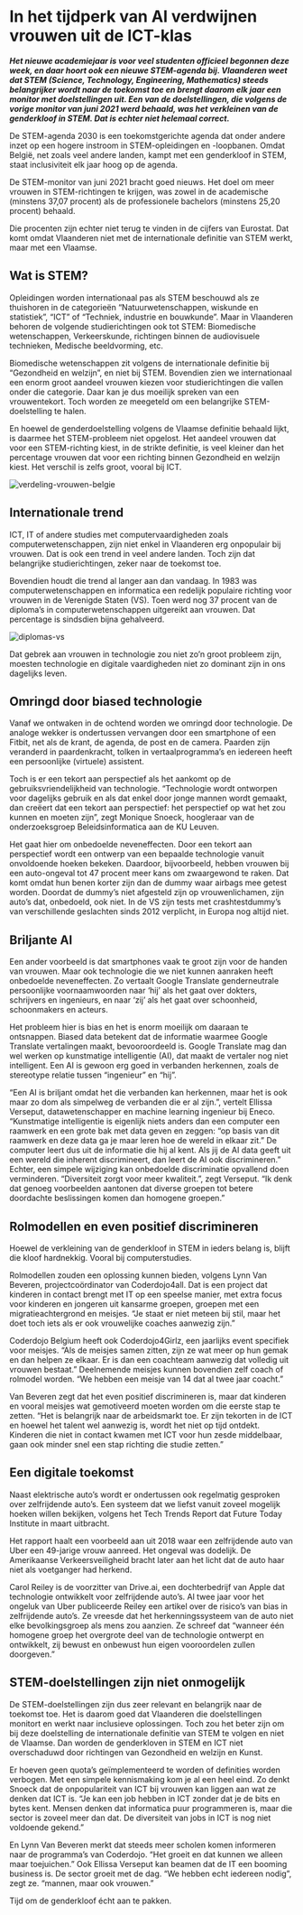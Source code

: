 # In het tijdperk van AI verdwijnen vrouwen uit de ICT-klas

***Het nieuwe academiejaar is voor veel studenten officieel begonnen deze week, en daar hoort ook een nieuwe STEM-agenda bij. Vlaanderen weet dat STEM (Science, Technology, Engineering, Mathematics) steeds belangrijker wordt naar de toekomst toe en brengt daarom elk jaar een monitor met doelstellingen uit. Een van de doelstellingen, die volgens de vorige monitor van juni 2021 werd behaald, was het verkleinen van de genderkloof in STEM. Dat is echter niet helemaal correct.***

De STEM-agenda 2030 is een toekomstgerichte agenda dat onder andere inzet op een hogere instroom in STEM-opleidingen en -loopbanen. Omdat België, net zoals veel andere landen, kampt met een genderkloof in STEM, staat inclusiviteit elk jaar hoog op de agenda.

De STEM-monitor van juni 2021 bracht goed nieuws. Het doel om meer vrouwen in STEM-richtingen te krijgen, was zowel in de academische (minstens 37,07 procent) als de professionele bachelors (minstens 25,20 procent) behaald.

Die procenten zijn echter niet terug te vinden in de cijfers van Eurostat. Dat komt omdat Vlaanderen niet met de internationale definitie van STEM werkt, maar met een Vlaamse.

## Wat is STEM?

Opleidingen worden internationaal pas als STEM beschouwd als ze thuishoren in de categorieën “Natuurwetenschappen, wiskunde en statistiek”, “ICT” of “Techniek, industrie en bouwkunde”. Maar in Vlaanderen behoren de volgende studierichtingen ook tot STEM: Biomedische wetenschappen, Verkeerskunde, richtingen binnen de audiovisuele technieken, Medische beeldvorming, etc.

Biomedische wetenschappen zit volgens de internationale definitie bij “Gezondheid en welzijn”, en niet bij STEM. Bovendien zien we internationaal een enorm groot aandeel vrouwen kiezen voor studierichtingen die vallen onder die categorie. Daar kan je dus moeilijk spreken van een vrouwentekort. Toch worden ze meegeteld om een belangrijke STEM-doelstelling te halen.

En hoewel de genderdoelstelling volgens de Vlaamse definitie behaald lijkt, is daarmee het STEM-probleem niet opgelost. Het aandeel vrouwen dat voor een STEM-richting kiest, in de strikte definitie, is veel kleiner dan het percentage vrouwen dat voor een richting binnen Gezondheid en welzijn kiest. Het verschil is zelfs groot, vooral bij ICT.

![verdeling-vrouwen-belgie](https://user-images.githubusercontent.com/81591790/149681816-e5375a64-10a2-49dd-a629-092d7d07cd3a.png)

## Internationale trend

ICT, IT of andere studies met computervaardigheden zoals computerwetenschappen, zijn niet enkel in Vlaanderen erg onpopulair bij vrouwen. Dat is ook een trend in veel andere landen. Toch zijn dat belangrijke studierichtingen, zeker naar de toekomst toe.

Bovendien houdt die trend al langer aan dan vandaag. In 1983 was computerwetenschappen en informatica een redelijk populaire richting voor vrouwen in de Verenigde Staten (VS). Toen werd nog 37 procent van de diploma’s in computerwetenschappen uitgereikt aan vrouwen. Dat percentage is sindsdien bijna gehalveerd.

![diplomas-vs](https://user-images.githubusercontent.com/81591790/149681793-c015f583-7cb0-4258-a1cc-9e2e27334efa.png)

Dat gebrek aan vrouwen in technologie zou niet zo’n groot probleem zijn, moesten technologie en digitale vaardigheden niet zo dominant zijn in ons dagelijks leven.

## Omringd door biased technologie

Vanaf we ontwaken in de ochtend worden we omringd door technologie. De analoge wekker is ondertussen vervangen door een smartphone of een Fitbit, net als de krant, de agenda, de post en de camera. Paarden zijn veranderd in paardenkracht, tolken in vertaalprogramma’s en iedereen heeft een persoonlijke (virtuele) assistent.

Toch is er een tekort aan perspectief als het aankomt op de gebruiksvriendelijkheid van technologie. “Technologie wordt ontworpen voor dagelijks gebruik en als dat enkel door jonge mannen wordt gemaakt, dan creëert dat een tekort aan perspectief: het perspectief op wat het zou kunnen en moeten zijn”, zegt Monique Snoeck, hoogleraar van de onderzoeksgroep Beleidsinformatica aan de KU Leuven.

Het gaat hier om onbedoelde neveneffecten. Door een tekort aan perspectief wordt een ontwerp van een bepaalde technologie vanuit onvoldoende hoeken bekeken. Daardoor, bijvoorbeeld, hebben vrouwen bij een auto-ongeval tot 47 procent meer kans om zwaargewond te raken. Dat komt omdat hun benen korter zijn dan de dummy waar airbags mee getest worden. Doordat de dummy’s niet afgesteld zijn op vrouwenlichamen, zijn auto’s dat, onbedoeld, ook niet. In de VS zijn tests met crashtestdummy’s van verschillende geslachten sinds 2012 verplicht, in Europa nog altijd niet.

## Briljante AI
Een ander voorbeeld is dat smartphones vaak te groot zijn voor de handen van vrouwen. Maar ook technologie die we niet kunnen aanraken heeft onbedoelde neveneffecten. Zo vertaalt Google Translate genderneutrale persoonlijke voornaamwoorden naar ‘hij’ als het gaat over dokters, schrijvers en ingenieurs, en naar ‘zij’ als het gaat over schoonheid, schoonmakers en acteurs.

Het probleem hier is bias en het is enorm moeilijk om daaraan te ontsnappen. Biased data betekent dat de informatie waarmee Google Translate vertalingen maakt, bevooroordeeld is. Google Translate mag dan wel werken op kunstmatige intelligentie (AI), dat maakt de vertaler nog niet intelligent. Een AI is gewoon erg goed in verbanden herkennen, zoals de stereotype relatie tussen “ingenieur” en “hij”.

“Een AI is briljant omdat het die verbanden kan herkennen, maar het is ook maar zo dom als simpelweg de verbanden die er al zijn.”, vertelt Ellissa Verseput, datawetenschapper en machine learning ingenieur bij Eneco. “Kunstmatige intelligentie is eigenlijk niets anders dan een computer een raamwerk en een grote bak met data geven en zeggen: “op basis van dit raamwerk en deze data ga je maar leren hoe de wereld in elkaar zit.” De computer leert dus uit de informatie die hij al kent. Als jij de AI data geeft uit een wereld die inherent discrimineert, dan leert de AI ook discrimineren.”
Echter, een simpele wijziging kan onbedoelde discriminatie opvallend doen verminderen. “Diversiteit zorgt voor meer kwaliteit.”, zegt Verseput. “Ik denk dat genoeg voorbeelden aantonen dat diverse groepen tot betere doordachte beslissingen komen dan homogene groepen.”

## Rolmodellen en even positief discrimineren

Hoewel de verkleining van de genderkloof in STEM in ieders belang is, blijft die kloof hardnekkig. Vooral bij computerstudies.

Rolmodellen zouden een oplossing kunnen bieden, volgens Lynn Van Beveren, projectcoördinator van Coderdojo4all. Dat is een project dat kinderen in contact brengt met IT op een speelse manier, met extra focus voor kinderen en jongeren uit kansarme groepen, groepen met een migratieachtergrond en meisjes. “Je staat er niet meteen bij stil, maar het doet toch iets als er ook vrouwelijke coaches aanwezig zijn.”

Coderdojo Belgium heeft ook Coderdojo4Girlz, een jaarlijks event specifiek voor meisjes. “Als de meisjes samen zitten, zijn ze wat meer op hun gemak en dan helpen ze elkaar. Er is dan een coachteam aanwezig dat volledig uit vrouwen bestaat.” Deelnemende meisjes kunnen bovendien zelf coach of rolmodel worden. “We hebben een meisje van 14 dat al twee jaar coacht.”

Van Beveren zegt dat het even positief discrimineren is, maar dat kinderen en vooral meisjes wat gemotiveerd moeten worden om die eerste stap te zetten. “Het is belangrijk naar de arbeidsmarkt toe. Er zijn tekorten in de ICT en hoewel het talent wel aanwezig is, wordt het niet op tijd ontdekt. Kinderen die niet in contact kwamen met ICT voor hun zesde middelbaar, gaan ook minder snel een stap richting die studie zetten.”

## Een digitale toekomst

Naast elektrische auto’s wordt er ondertussen ook regelmatig gesproken over zelfrijdende auto’s. Een systeem dat we liefst vanuit zoveel mogelijk hoeken willen bekijken, volgens het Tech Trends Report dat Future Today Institute in maart uitbracht.

Het rapport haalt een voorbeeld aan uit 2018 waar een zelfrijdende auto van Uber een 49-jarige vrouw aanreed. Het ongeval was dodelijk. De Amerikaanse Verkeersveiligheid bracht later aan het licht dat de auto haar niet als voetganger had herkend.

Carol Reiley is de voorzitter van Drive.ai, een dochterbedrijf van Apple dat technologie ontwikkelt voor zelfrijdende auto’s. Al twee jaar voor het ongeluk van Uber publiceerde Reiley een artikel over de risico’s van bias in zelfrijdende auto’s. Ze vreesde dat het herkenningssysteem van de auto niet elke bevolkingsgroep als mens zou aanzien. Ze schreef dat “wanneer één homogene groep het overgrote deel van de technologie ontwerpt en ontwikkelt, zij bewust en onbewust hun eigen vooroordelen zullen doorgeven.”

## STEM-doelstellingen zijn niet onmogelijk

De STEM-doelstellingen zijn dus zeer relevant en belangrijk naar de toekomst toe. Het is daarom goed dat Vlaanderen die doelstellingen monitort en werkt naar inclusieve oplossingen. Toch zou het beter zijn om bij deze doelstelling de internationale definitie van STEM te volgen en niet de Vlaamse. Dan worden de genderkloven in STEM en ICT niet overschaduwd door richtingen van Gezondheid en welzijn en Kunst.

Er hoeven geen quota’s geïmplementeerd te worden of definities worden verbogen. Met een simpele kennismaking kom je al een heel eind. Zo denkt Snoeck dat de onpopulariteit van ICT bij vrouwen kan liggen aan wat ze denken dat ICT is. “Je kan een job hebben in ICT zonder dat je de bits en bytes kent. Mensen denken dat informatica puur programmeren is, maar die sector is zoveel meer dan dat. De diversiteit van jobs in ICT is nog niet voldoende gekend.”

En Lynn Van Beveren merkt dat steeds meer scholen komen informeren naar de programma’s van Coderdojo. “Het groeit en dat kunnen we alleen maar toejuichen.” Ook Ellissa Verseput kan beamen dat de IT een booming business is. De sector groeit met de dag. “We hebben echt iedereen nodig”, zegt ze. “mannen, maar ook vrouwen.”

Tijd om de genderkloof écht aan te pakken.


